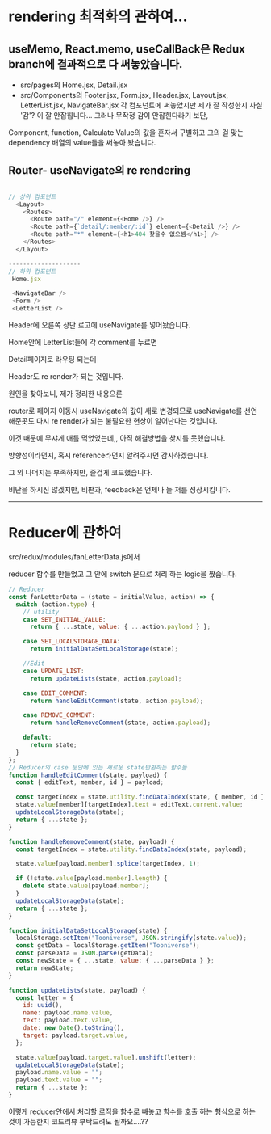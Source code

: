 # rendering 최적화의 관하여...

## useMemo, React.memo, useCallBack은 Redux branch에 결과적으로 다 써놓았습니다.
- src/pages의 Home.jsx, Detail.jsx
- src/Components의 Footer.jsx, Form.jsx, Header.jsx, Layout.jsx, LetterList.jsx, NavigateBar.jsx
각 컴포넌트에 써놓았지만 제가 잘 작성한지 사실 '감'? 이 잘 안잡힙니다...
그러나 무작정 감이 안잡힌다라기 보단,

Component, function, Calculate Value의 값을 혼자서 구별하고 그의 걸 맞는 dependency 배열의 value들을 써놓아 봤습니다.

## Router- useNavigate의 re rendering

```javascript

// 상위 컴포넌트
  <Layout>
    <Routes>
      <Route path="/" element={<Home />} />
      <Route path={`detail/:member/:id`} element={<Detail />} />
      <Route path="*" element={<h1>404 찾을수 없으셈</h1>} />
    </Routes>
  </Layout>

--------------------
// 하위 컴포넌트
 Home.jsx

 <NavigateBar />
 <Form />
 <LetterList />
```
Header에 오른쪽 상단 로고에 useNavigate를 넣어놨습니다.

Home안에 LetterList들에 각 comment를 누르면 

Detail페이지로 라우팅 되는데

Header도 re render가 되는 것입니다.

원인을 찾아보니, 제가 정리한 내용으론

router로 페이지 이동시 useNavigate의 값이 새로 변경되므로 useNavigate를 선언해준곳도 다시 re render가 되는 불필요한 현상이 일어난다는 것입니다.

이것 때문에 무쟈게 애를 먹었었는데,, 아직 해결방법을 찾지를 못했습니다. 

방향성이라던지, 혹시 reference라던지 알려주시면 감사하겠습니다.

그 외 나머지는 부족하지만, 즐겁게 코드했습니다.

비난을 하시진 않겠지만, 비판과, feedback은 언제나 늘 저를 성장시킵니다. 

-------------------

# Reducer에 관하여 

src/redux/modules/fanLetterData.js에서 

reducer 함수를 만들었고 그 안에 switch 문으로 처리 하는 logic을 짰습니다.

```javascript
// Reducer
const fanLetterData = (state = initialValue, action) => {
  switch (action.type) {
    // utility
    case SET_INITIAL_VALUE:
      return { ...state, value: { ...action.payload } };

    case SET_LOCALSTORAGE_DATA:
      return initialDataSetLocalStorage(state);

    //Edit
    case UPDATE_LIST:
      return updateLists(state, action.payload);

    case EDIT_COMMENT:
      return handleEditComment(state, action.payload);

    case REMOVE_COMMENT:
      return handleRemoveComment(state, action.payload);

    default:
      return state;
  }
};
// Reducer의 case 문안에 있는 새로운 state반환하는 함수들
function handleEditComment(state, payload) {
  const { editText, member, id } = payload;

  const targetIndex = state.utility.findDataIndex(state, { member, id });
  state.value[member][targetIndex].text = editText.current.value;
  updateLocalStorageData(state);
  return { ...state };
}

function handleRemoveComment(state, payload) {
  const targetIndex = state.utility.findDataIndex(state, payload);

  state.value[payload.member].splice(targetIndex, 1);

  if (!state.value[payload.member].length) {
    delete state.value[payload.member];
  }
  updateLocalStorageData(state);
  return { ...state };
}

function initialDataSetLocalStorage(state) {
  localStorage.setItem("Tooniverse", JSON.stringify(state.value));
  const getData = localStorage.getItem("Tooniverse");
  const parseData = JSON.parse(getData);
  const newState = { ...state, value: { ...parseData } };
  return newState;
}

function updateLists(state, payload) {
  const letter = {
    id: uuid(),
    name: payload.name.value,
    text: payload.text.value,
    date: new Date().toString(),
    target: payload.target.value,
  };

  state.value[payload.target.value].unshift(letter);
  updateLocalStorageData(state);
  payload.name.value = "";
  payload.text.value = "";
  return { ...state };
}

```
이렇게 reducer안에서 처리할 로직을  함수로 빼놓고 함수를 호출 하는 형식으로 하는 것이 가능한지 코드리뷰 부탁드려도 될까요....??

